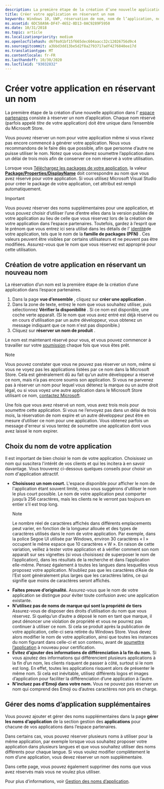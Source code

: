 ```yaml
---
description: La première étape de la création d’une nouvelle application dans l’espace partenaires consiste à réserver un nom d’application. Découvrez comment réserver des noms d’application et bénéficiez de suggestions pour choisir un nom exceptionnel pour votre application.
title: Créer votre application en réservant un nom
keywords: Windows 10, UWP, réservation de nom, nom de l’application, noms des applications, noms, nom du produit, attribution de noms, nom réservé, titre, noms, titres
ms.assetid: 6DC58A9A-DF47-4652-8D13-0AC9289F5950
ms.date: 10/31/2018
ms.topic: article
ms.localizationpriority: medium
ms.openlocfilehash: d6f9a91bf15f665dec604aacc32c12026756d9c4
ms.sourcegitcommit: a3bbd3dd13be5d2f8a2793717adf4276840ee17d
ms.translationtype: MT
ms.contentlocale: fr-FR
ms.lasthandoff: 10/30/2020
ms.locfileid: "93032832"
---
```

# <a name="create-your-app-by-reserving-a-name"></a>Créer votre application en réservant un nom

La première étape de la création d’une nouvelle application dans l' [espace partenaires](https://partner.microsoft.com/dashboard) consiste à réserver un nom d’application. Chaque nom réservé (parfois appelé *titre* de votre application) doit être unique dans l’ensemble du Microsoft Store.

Vous pouvez réserver un nom pour votre application même si vous n’avez pas encore commencé à générer votre application. Nous vous recommandons de le faire dès que possible, afin que personne d’autre ne puisse utiliser le nom. Notez que vous devrez soumettre l’application dans un délai de trois mois afin de conserver ce nom réservé à votre utilisation.

Lorsque vous [Téléchargez les packages de votre application](upload-app-packages.md), la valeur [**Package/Properties/DisplayName**](/uwp/schemas/appxpackage/uapmanifestschema/element-displayname) doit correspondre au nom que vous avez réservé pour votre application. Si vous utilisez Microsoft Visual Studio pour créer le package de votre application, cet attribut est rempli automatiquement.

> [!IMPORTANT]
> Vous pouvez réserver des noms supplémentaires pour une application, et vous pouvez choisir d’utiliser l’une d’entre elles dans la version publiée de votre application au lieu de celle que vous réservez lors de la création de votre application dans l’espace partenaires. Toutefois, gardez à l’esprit que le prénom que vous entrez ici sera utilisé dans les détails de l' [identité](view-app-identity-details.md)de votre application, tels que le nom de la **famille de packages (PFN)** . Ces valeurs peuvent être visibles par certains utilisateurs et ne peuvent pas être modifiées. Assurez-vous que le nom que vous réservez est approprié pour cette utilisation.


## <a name="create-your-app-by-reserving-a-new-name"></a>Création de votre application en réservant un nouveau nom

La réservation d’un nom est la première étape de la création d’une application dans l’espace partenaires. 

1.  Dans la page **vue d’ensemble** , cliquez sur **créer une application** .
2.  Dans la zone de texte, entrez le nom que vous souhaitez utiliser, puis sélectionnez **Vérifier la disponibilité** . Si ce nom est disponible, une coche verte apparaît. (Si le nom que vous avez entré est déjà réservé ou en cours d'utilisation par un autre développeur, vous obtenez un message indiquant que ce nom n'est pas disponible.)
3.  Cliquez sur **réserver un nom de produit** .

Le nom est maintenant réservé pour vous, et vous pouvez commencer à travailler sur votre [soumission](app-submissions.md) chaque fois que vous êtes prêt. 

> [!NOTE]
> Vous pouvez constater que vous ne pouvez pas réserver un nom, même si vous ne voyez pas les applications listées par ce nom dans la Microsoft Store. Cela est généralement dû au fait qu’un autre développeur a réservé ce nom, mais n’a pas encore soumis son application. Si vous ne parvenez pas à réserver un nom pour lequel vous détenez la marque ou un autre droit légal, ou si vous voyez une autre application dans le Microsoft Store utilisant ce nom, [contactez Microsoft](https://www.microsoft.com/info/cpyrtInfrg.html).

Une fois que vous avez réservé un nom, vous avez trois mois pour soumettre cette application. Si vous ne l’envoyez pas dans un délai de trois mois, la réservation de nom expire et un autre développeur peut être en mesure d’utiliser ce nom pour une application. Vous obtenez parfois un message d'erreur si vous tentez de soumettre une application dont vous avez laissé le nom expirer.


## <a name="choosing-your-apps-name"></a>Choix du nom de votre application

Il est important de bien choisir le nom de votre application. Choisissez un nom qui suscitera l'intérêt de vos clients et qui les incitera à en savoir davantage. Vous trouverez ci-dessous quelques conseils pour choisir un nom d'application attractif.

-   **Choisissez un nom court.** L'espace disponible pour afficher le nom de l'application étant souvent limité, nous vous suggérons d'utiliser le nom le plus court possible. Le nom de votre application peut comporter jusqu’à 256 caractères, mais les clients ne le verront pas toujours en entier s’il est trop long.
    > [!NOTE]
    > Le nombre réel de caractères affichés dans différents emplacements peut varier, en fonction de la longueur allouée et des types de caractères utilisés dans le nom de votre application. Par exemple, dans la police Segoe UI utilisée par Windows, environ 30 caractères « I » occupent le même espace que 10 caractères « W ». En raison de cette variation, veillez à tester votre application et à vérifier comment son nom apparaît sur ses vignettes (si vous choisissez de superposer le nom de l’application), dans les résultats de la recherche et dans l’application elle-même. Pensez également à toutes les langues dans lesquelles vous proposez votre application. N’oubliez pas que les caractères d’Asie de l’Est sont généralement plus larges que les caractères latins, ce qui signifie que moins de caractères seront affichés.
-   **Faites preuve d’originalité.** Assurez-vous que le nom de votre application se distingue pour éviter toute confusion avec une application existante.
-   **N’utilisez pas de noms de marque qui sont la propriété de tiers** Assurez-vous de disposer des droits d’utilisation du nom que vous réservez. Si quelqu’un d’autre a déposé le nom en tant que marque, il peut dénoncer une violation de propriété et vous ne pourrez pas continuer à utiliser ce nom. Si cela se produit après la publication de votre application, celle-ci sera retirée du Windows Store. Vous devez alors modifier le nom de votre application, ainsi que toutes les instances du nom figurant dans celle-ci et son contenu, avant de [soumettre l’application](app-submissions.md) à nouveau pour certification.
-   **Évitez d’ajouter des informations de différenciation à la fin du nom.** Si vous ajoutez des informations qui différencient plusieurs applications à la fin d’un nom, les clients risquent de passer à côté, surtout si le nom est long. En effet, toutes les applications risquent alors de présenter le même nom. Si cela est inévitable, utilisez différents logos et images d’application pour faciliter la différenciation d’une application à l’autre.
-   **N’incluez pas d’Emoji dans votre nom.** Vous ne pouvez pas réserver un nom qui comprend des Emoji ou d’autres caractères non pris en charge.


## <a name="manage-additional-app-names"></a>Gérer des noms d’application supplémentaires

Vous pouvez ajouter et gérer des noms supplémentaires dans la page **gérer les noms d’application** de la section gestion des **applications** pour chacune de vos applications dans l’espace partenaires.

Dans certains cas, vous pouvez réserver plusieurs noms à utiliser pour la même application, par exemple lorsque vous souhaitez proposer votre application dans plusieurs langues et que vous souhaitez utiliser des noms différents pour chaque langue. Si vous voulez modifier complètement le nom d’une application, vous devez réserver un nom supplémentaire.

Dans cette page, vous pouvez également supprimer des noms que vous avez réservés mais vous ne voulez plus utiliser.

Pour plus d’informations, voir [Gestion des noms d’application](manage-app-names.md).

 

 
